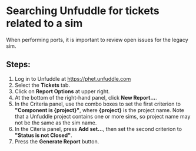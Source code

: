 # Searching Unfuddle for tickets related to a sim

When performing ports, it is important to review open issues for the legacy sim.

## Steps:

1. Log in to Unfuddle at https://phet.unfuddle.com
2. Select the **Tickets** tab.
3. Click on  **Report Options** at upper right.
4. At the bottom of the right-hand panel, click **New Report...**.
5. In the Criteria panel, use the combo boxes to set the first criterion to **"Component is {project}"**, where **{project}** is the project name. Note that a Unfuddle project contains one or more sims, so project name may not be the same as the sim name.
6. In the Citeria panel, press **Add set...**, then set the second criterion to **"Status is not Closed"**.
7. Press the **Generate Report** button.
